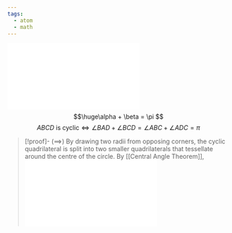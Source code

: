 ```yaml
---
tags:
  - atom
  - math
---
```

![center](opposite-angles-cyclic-quads.excalidraw.md)
$$\huge\alpha + \beta = \pi $$
$$ABCD \text{ is cyclic} \iff  \angle BAD + \angle BCD = \angle ABC + \angle ADC = \pi $$
 > [!proof]-
> ($\implies$)
> By drawing two radii from opposing corners, the cyclic quadrilateral is split into two smaller quadrilaterals that tessellate around the centre of the circle. By [[Central Angle Theorem]],
> ![350|center](opposite-angles-cyclic-quads-proof.excalidraw.md)
